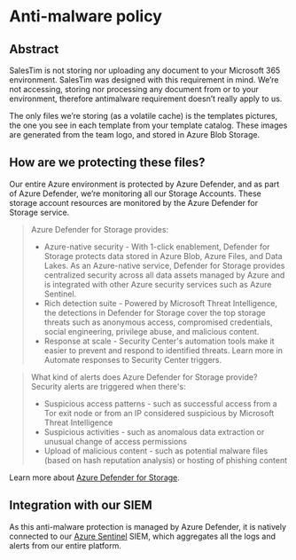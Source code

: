 # Anti-malware policy

## Abstract

SalesTim is not storing nor uploading any document to your Microsoft 365 environment. SalesTim was designed with this requirement in mind. We’re not accessing, storing nor processing any document from or to your environment, therefore antimalware requirement doesn’t really apply to us.

The only files we’re storing (as a volatile cache) is the templates pictures, the one you see in each template from your template catalog.
These images are generated from the team logo, and stored in Azure Blob Storage.

## How are we protecting these files?

Our entire Azure environment is protected by Azure Defender, and as part of Azure Defender, we’re monitoring all our Storage Accounts. These storage account resources are monitored by the Azure Defender for Storage service.

> Azure Defender for Storage provides:
> - Azure-native security - With 1-click enablement, Defender for Storage protects data stored in Azure Blob, Azure Files, and Data Lakes. As an Azure-native service, Defender for Storage provides centralized security across all data assets managed by Azure and is integrated with other Azure security services such as Azure Sentinel.
> - Rich detection suite - Powered by Microsoft Threat Intelligence, the detections in Defender for Storage cover the top storage threats such as anonymous access, compromised credentials, social engineering, privilege abuse, and malicious content.
> - Response at scale - Security Center's automation tools make it easier to prevent and respond to identified threats. Learn more in Automate responses to Security Center triggers.

> What kind of alerts does Azure Defender for Storage provide?
> Security alerts are triggered when there's:
> - Suspicious access patterns - such as successful access from a Tor exit node or from an IP considered suspicious by Microsoft Threat Intelligence
> - Suspicious activities - such as anomalous data extraction or unusual change of access permissions
> - Upload of malicious content - such as potential malware files (based on hash reputation analysis) or hosting of phishing content
 
Learn more about [Azure Defender for Storage](https://docs.microsoft.com/en-us/azure/security-center/defender-for-storage-introduction).

## Integration with our SIEM

As this anti-malware protection is managed by Azure Defender, it is natively connected to our [Azure Sentinel](https://docs.microsoft.com/en-us/azure/sentinel/overview) SIEM, which aggregates all the logs and alerts from our entire platform.
